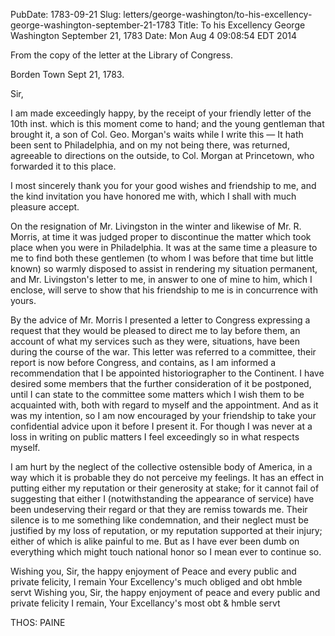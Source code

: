 PubDate: 1783-09-21
Slug: letters/george-washington/to-his-excellency-george-washington-september-21-1783
Title: To his Excellency George Washington  September 21, 1783
Date: Mon Aug  4 09:08:54 EDT 2014

   From the copy of the letter at the Library of Congress.

   Borden Town Sept 21, 1783.

   Sir,

   I am made exceedingly happy, by the receipt of your friendly letter of the
   10th inst. which is this moment come to hand; and the young gentleman
   that brought it, a son of Col. Geo. Morgan's waits while I write this &mdash; It
   hath been sent to Philadelphia, and on my not being there, was returned,
   agreeable to directions on the outside, to Col. Morgan at Princetown, who
   forwarded it to this place.

   I most sincerely thank you for your good wishes and friendship to me, and
   the kind invitation you have honored me with, which I shall with much
   pleasure accept.

   On the resignation of Mr. Livingston in the winter and likewise of Mr. R.
   Morris, at time it was judged proper to discontinue the matter
   which took place when you were in Philadelphia. It was at the same time a
   pleasure to me to find both these gentlemen (to whom I was before that time
   but little known) so warmly disposed to assist in
   rendering my situation permanent, and Mr. Livingston's letter to me, in
   answer to one of mine to him, which I enclose, will serve to show that his
   friendship to me is in concurrence with yours.

   By the advice of Mr. Morris I presented a letter to Congress expressing a
   request that they would be pleased to direct me to lay before them, an
   account of what my services such as they were, situations, have been
   during the course of the war. This letter was referred to a committee,
   their report is now before Congress, and contains, as I am informed a
   recommendation that I be appointed historiographer to the Continent. I
   have desired some members that the further consideration of it be
   postponed, until I can state to the committee some matters which I wish
   them to be acquainted with, both with regard to myself and the
   appointment. And as it was my intention, so I am now encouraged by your
   friendship to take your confidential advice upon it before I present it.
   For though I was never at a loss in writing on public matters I feel
   exceedingly so in what respects myself.

   I am hurt by the neglect of the collective ostensible body of America, in
   a way which it is probable they do not perceive my feelings. It has an
   effect in putting either my reputation or their generosity at stake; for
   it cannot fail of suggesting that either I (notwithstanding the appearance
   of service) have been undeserving their regard or that they are remiss
   towards me. Their silence is to me something like condemnation, and their
   neglect must be justified by my loss of reputation, or my reputation
   supported at their injury; either of which is alike painful to me. But as
   I have ever been dumb on everything which might touch national honor so I
   mean ever to continue so.

   Wishing you, Sir, the happy enjoyment of Peace and every public and private felicity,
   I remain Your Excellency's much obliged and obt hmble servt
   Wishing you, Sir, the happy enjoyment of peace and every public and
   private felicity I remain, Your Excellancy's most obt & hmble servt

   THOS: PAINE




